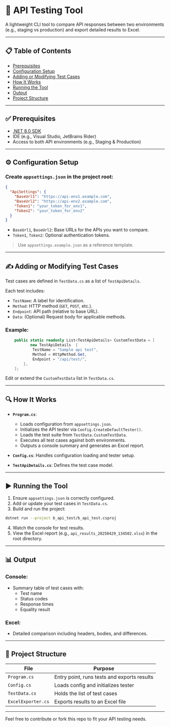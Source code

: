 # 🚀 API Testing Tool

A lightweight CLI tool to compare API responses between two environments (e.g., staging vs production) and export detailed results to Excel.

---

## 📋 Table of Contents

- [Prerequisites](#prerequisites)
- [Configuration Setup](#configuration-setup)
- [Adding or Modifying Test Cases](#adding-or-modifying-test-cases)
- [How It Works](#how-it-works)
- [Running the Tool](#running-the-tool)
- [Output](#output)
- [Project Structure](#project-structure)

---

## ✅ Prerequisites

- [.NET 8.0 SDK](https://dotnet.microsoft.com/en-us/download)
- IDE (e.g., Visual Studio, JetBrains Rider)
- Access to both API environments (e.g., Staging & Production)

---

## ⚙️ Configuration Setup

### Create `appsettings.json` in the project root:

```json
{
  "ApiSettings": {
    "BaseUrl1": "https://api-env1.example.com",
    "BaseUrl2": "https://api-env2.example.com",
    "Token1": "your_token_for_env1",
    "Token2": "your_token_for_env2"
  }
}
```

- `BaseUrl1`, `BaseUrl2`: Base URLs for the APIs you want to compare.
- `Token1`, `Token2`: Optional authentication tokens.

> Use `appsettings.example.json` as a reference template.

---

## ✍️ Adding or Modifying Test Cases

Test cases are defined in `TestData.cs` as a list of `TestApiDetails`.

Each test includes:
- `TestName`: A label for identification.
- `Method`: HTTP method (`GET`, `POST`, etc.).
- `Endpoint`: API path (relative to base URL).
- `Data`: (Optional) Request body for applicable methods.

### Example:
```csharp
    public static readonly List<TestApiDetails> CustomTestData = [
           new TestApiDetails  {
            TestName = "Sample api test",
            Method = HttpMethod.Get,
            Endpoint = "/api/test/",
        },
    ];
```

Edit or extend the `CustomTestData` list in `TestData.cs`.

---

## 🔍 How It Works

- **`Program.cs`**:
  - Loads configuration from `appsettings.json`.
  - Initializes the API tester via `Config.CreateDefaultTester()`.
  - Loads the test suite from `TestData.CustomTestData`.
  - Executes all test cases against both environments.
  - Outputs a console summary and generates an Excel report.

- **`Config.cs`**: Handles configuration loading and tester setup.

- **`TestApiDetails.cs`**: Defines the test case model.

---

## ▶️ Running the Tool

1. Ensure `appsettings.json` is correctly configured.
2. Add or update your test cases in `TestData.cs`.
3. Build and run the project:

```bash
dotnet run --project b_api_test/b_api_test.csproj
```

4. Watch the console for test results.
5. View the Excel report (e.g., `api_results_20250429_134502.xlsx`) in the root directory.

---

## 📊 Output

### Console:
- Summary table of test cases with:
  - Test name
  - Status codes
  - Response times
  - Equality result

### Excel:
- Detailed comparison including headers, bodies, and differences.

---

## 📁 Project Structure

| File              | Purpose                                 |
|-------------------|------------------------------------------|
| `Program.cs`      | Entry point, runs tests and exports results |
| `Config.cs`       | Loads config and initializes tester      |
| `TestData.cs`     | Holds the list of test cases             |
| `ExcelExporter.cs`| Exports results to an Excel file         |

---

Feel free to contribute or fork this repo to fit your API testing needs.